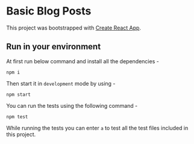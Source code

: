 # Basic Blog Posts

This project was bootstrapped with [Create React App](https://github.com/facebook/create-react-app).


## Run in your environment

At first run below command and install all the dependencies -
```
npm i
```

Then start it in `development` mode by using -
```
npm start
```

You can run the tests using the following command -
```
npm test
```
While running the tests you can enter `a` to test all the test files included in this project.